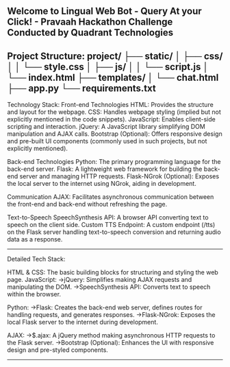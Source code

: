 Welcome to Lingual Web Bot - Query At your Click! - Pravaah Hackathon Challenge Conducted by Quadrant Technologies
----------------------------------------------------
Project Structure:
project/
├── static/
│   ├── css/
│   │   └── style.css
│   ├── js/
│   │   └── script.js
│   └── index.html
├── templates/
│   └── chat.html
├── app.py
└── requirements.txt
--------------------------------------------------------------------------------------------------------------------------------------------------------------
Technology Stack:
Front-end Technologies
HTML: Provides the structure and layout for the webpage.
CSS: Handles webpage styling (implied but not explicitly mentioned in the code snippets).
JavaScript: Enables client-side scripting and interaction.
jQuery: A JavaScript library simplifying DOM manipulation and AJAX calls.
Bootstrap (Optional): Offers responsive design and pre-built UI components (commonly used in such projects, but not explicitly mentioned).

Back-end Technologies
Python: The primary programming language for the back-end server.
Flask: A lightweight web framework for building the back-end server and managing HTTP requests.
Flask-NGrok (Optional): Exposes the local server to the internet using NGrok, aiding in development.

Communication
AJAX: Facilitates asynchronous communication between the front-end and back-end without refreshing the page.

Text-to-Speech
SpeechSynthesis API: A browser API converting text to speech on the client side.
Custom TTS Endpoint: A custom endpoint (/tts) on the Flask server handling text-to-speech conversion and returning audio data as a response.

----------------------------------------------------------------------------------------------------------------------------------------------------------------
Detailed Tech Stack:

HTML & CSS: The basic building blocks for structuring and styling the web page.
JavaScript:
->jQuery: Simplifies making AJAX requests and manipulating the DOM.
->SpeechSynthesis API: Converts text to speech within the browser.

Python:
->Flask: Creates the back-end web server, defines routes for handling requests, and generates responses.
->Flask-NGrok: Exposes the local Flask server to the internet during development.

AJAX:
->$.ajax: A jQuery method making asynchronous HTTP requests to the Flask server.
->Bootstrap (Optional): Enhances the UI with responsive design and pre-styled components.

----------------------------------------------------------------------------------------------------------------------------------------------------------------
